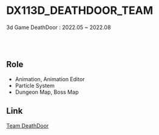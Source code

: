 # DX113D_DEATHDOOR_TEAM
3d Game DeathDoor : 2022.05 ~ 2022.08

<br/>
<br/>

## Role
- Animation, Animation Editor
- Particle System
- Dungeon Map, Boss Map

## Link
[Team DeathDoor](https://www.youtube.com/watch?v=Qz96T7xYueg&list=PLkaVDtEaS2nbXnXoqC8kQaQpuEsi1z5MH&index=79)
